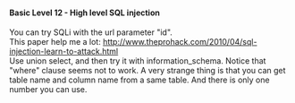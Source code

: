 #### Basic Level 12 - High level SQL injection

You can try SQLi with the url parameter "id".  
This paper help me a lot: <http://www.theprohack.com/2010/04/sql-injection-learn-to-attack.html>  
Use union select, and then try it with information_schema. 
Notice that "where" clause seems not to work.
A very strange thing is that you can get table name and column name from a same table.
And there is only one number you can use.
